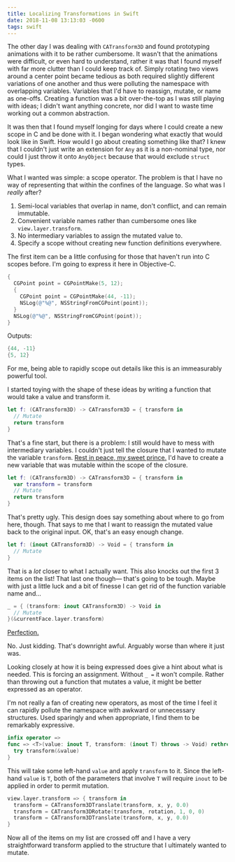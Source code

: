 ```yaml
---
title: Localizing Transformations in Swift
date: 2018-11-08 13:13:03 -0600
tags: swift
---
```


The other day I was dealing with `CATransform3D` and found prototyping animations with it to be rather cumbersome. It wasn't that the animations were difficult, or even hard to understand, rather it was that I found myself with far more clutter than I could keep track of. Simply rotating two views around a center point became tedious as both required slightly different variations of one another and thus were polluting the namespace with overlapping variables. Variables that I'd have to reassign, mutate, or name as one-offs. Creating a function was a bit over-the-top as I was still playing with ideas; I didn't want anything concrete, nor did I want to waste time working out a common abstraction.

It was then that I found myself longing for days where I could create a new scope in C and be done with it. I began wondering what exactly that would look like in Swift. How would I go about creating something like that? I knew that I couldn't just write an extension for `Any` as it is a non-nominal type, nor could I just throw it onto `AnyObject` because that would exclude `struct` types.

What I wanted was simple: a scope operator. The problem is that I have no way of representing that within the confines of the language. So what was I _really_ after?

  1. Semi-local variables that overlap in name, don't conflict, and can remain immutable.
  2. Convenient variable names rather than cumbersome ones like `view.layer.transform`.
  3. No intermediary variables to assign the mutated value to.
  4. Specify a scope without creating new function definitions everywhere. 

The first item can be a little confusing for those that haven't run into C scopes before. I'm going to express it here in Objective-C.

``` objective-c
{
  CGPoint point = CGPointMake(5, 12);
  {
    CGPoint point = CGPointMake(44, -11);
    NSLog(@"%@", NSStringFromCGPoint(point));
  }
  NSLog(@"%@", NSStringFromCGPoint(point));
}
```

Outputs: 

``` objective-c
{44, -11}
{5, 12}
```

For me, being able to rapidly scope out details like this is an immeasurably powerful tool.

I started toying with the shape of these ideas by writing a function that would take a value and transform it.

``` swift
let f: (CATransform3D) -> CATransform3D = { transform in
  // Mutate
  return transform
}
```

That's a fine start, but there is a problem: I still would have to mess with intermediary variables. I couldn't just tell the closure that I wanted to mutate the variable `transform`. [Rest in peace, my sweet prince.](https://github.com/apple/swift-evolution/blob/master/proposals/0003-remove-var-parameters.md) I'd have to create a new variable that was mutable within the scope of the closure.

``` swift
let f: (CATransform3D) -> CATransform3D = { transform in
  var transform = transform
  // Mutate
  return transform
}
```

That's pretty ugly. This design does say something about where to go from here, though. That says to me that I want to reassign the mutated value back to the original input. OK, that's an easy enough change.

``` swift
let f: (inout CATransform3D) -> Void = { transform in
  // Mutate
}
```

That is a _lot_ closer to what I actually want. This also knocks out the first 3 items on the list! That last one though–– that's going to be tough. Maybe with just a little luck and a bit of finesse I can get rid of the function variable name and...

``` swift
_ = { (transform: inout CATransform3D) -> Void in
  // Mutate
}(&currentFace.layer.transform)
```

[Perfection.](https://giphy.com/gifs/x-men-michael-fassbender-gdHpm6yTnzYJO)

No. Just kidding. That's downright awful. Arguably worse than where it just was.

Looking closely at how it is being expressed does give a hint about what is needed. This is forcing an assignment. Without `_ =` it won't compile. Rather than throwing out a function that mutates a value, it might be better expressed as an operator.

I'm not really a fan of creating new operators, as most of the time I feel it can rapidly pollute the namespace with awkward or unnecessary structures. Used sparingly and when appropriate, I find them to be remarkably expressive.

``` swift
infix operator =>
func => <T>(value: inout T, transform: (inout T) throws -> Void) rethrows {
  try transform(&value)
}
```

This will take some left-hand `value` and apply `transform` to it. Since the left-hand `value` is `T`, both of the parameters that involve `T` will require `inout` to be applied in order to permit mutation.

``` swift
view.layer.transform => { transform in
  transform = CATransform3DTranslate(transform, x, y, 0.0)
  transform = CATransform3DRotate(transform, rotation, 1, 0, 0)
  transform = CATransform3DTranslate(transform, x, y, 0.0)
}
```

Now all of the items on my list are crossed off and I have a very straightforward transform applied to the structure that I ultimately wanted to mutate.
